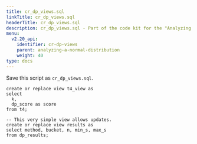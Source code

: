```yaml
---
title: cr_dp_views.sql
linkTitle: cr_dp_views.sql
headerTitle: cr_dp_views.sql
description: cr_dp_views.sql - Part of the code kit for the "Analyzing a normal distribution" section within the YSQL window functions documentation.
menu:
  v2.20_api:
    identifier: cr-dp-views
    parent: analyzing-a-normal-distribution
    weight: 40
type: docs
---
```

Save this script as `cr_dp_views.sql`.
```plpgsql
create or replace view t4_view as
select
  k,
  dp_score as score
from t4;

-- This very simple view allows updates.
create or replace view results as
select method, bucket, n, min_s, max_s
from dp_results;
```
